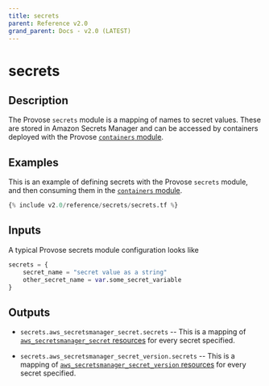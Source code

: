 ```yaml
---
title: secrets
parent: Reference v2.0
grand_parent: Docs - v2.0 (LATEST)
---
```


# secrets

## Description

The Provose `secrets` module is a mapping of names to secret values. These are stored in Amazon Secrets Manager and can be accessed by containers deployed with the Provose [`containers` module](../containers/).

## Examples

This is an example of defining secrets with the Provose `secrets` module, and then consuming them in the [`containers` module](../containers/).

```terraform
{% include v2.0/reference/secrets/secrets.tf %}
```

## Inputs

A typical Provose secrets module configuration looks like

```terraform
secrets = {
    secret_name = "secret value as a string"
    other_secret_name = var.some_secret_variable
}
```

## Outputs

- `secrets.aws_secretsmanager_secret.secrets` -- This is a mapping of [`aws_secretsmanager_secret` resources](https://www.terraform.io/docs/providers/aws/r/secretsmanager_secret.html) for every secret specified.

- `secrets.aws_secretsmanager_secret_version.secrets` -- This is a mapping of [`aws_secretsmanager_secret_version` resources](https://www.terraform.io/docs/providers/aws/r/secretsmanager_secret_version.html) for every secret specified.
